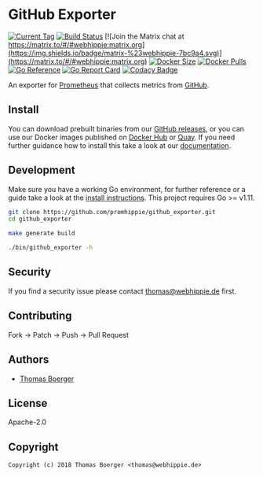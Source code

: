# GitHub Exporter

[![Current Tag](https://img.shields.io/github/v/tag/promhippie/github_exporter?sort=semver)](https://github.com/promhippie/github_exporter) [![Build Status](https://github.com/promhippie/github_exporter/actions/workflows/general.yml/badge.svg)](https://github.com/promhippie/github_exporter/actions) [![Join the Matrix chat at https://matrix.to/#/#webhippie:matrix.org](https://img.shields.io/badge/matrix-%23webhippie-7bc9a4.svg)](https://matrix.to/#/#webhippie:matrix.org) [![Docker Size](https://img.shields.io/docker/image-size/promhippie/github-exporter/latest)](https://hub.docker.com/r/promhippie/github-exporter) [![Docker Pulls](https://img.shields.io/docker/pulls/promhippie/github-exporter)](https://hub.docker.com/r/promhippie/github-exporter) [![Go Reference](https://pkg.go.dev/badge/github.com/promhippie/github_exporter.svg)](https://pkg.go.dev/github.com/promhippie/github_exporter) [![Go Report Card](https://goreportcard.com/badge/github.com/promhippie/github_exporter)](https://goreportcard.com/report/github.com/promhippie/github_exporter) [![Codacy Badge](https://app.codacy.com/project/badge/Grade/af9b80ac46294ac9a52d823e991eb4e9)](https://www.codacy.com/gh/promhippie/github_exporter/dashboard?utm_source=github.com&amp;utm_medium=referral&amp;utm_content=promhippie/github_exporter&amp;utm_campaign=Badge_Grade)

An exporter for [Prometheus](https://prometheus.io/) that collects metrics from [GitHub](https://github.com).

## Install

You can download prebuilt binaries from our [GitHub releases](https://github.com/promhippie/github_exporter/releases), or you can use our Docker images published on [Docker Hub](https://hub.docker.com/r/promhippie/github-exporter/tags/) or [Quay](https://quay.io/repository/promhippie/github-exporter?tab=tags). If you need further guidance how to install this take a look at our [documentation](https://promhippie.github.io/github_exporter/#getting-started).

## Development

Make sure you have a working Go environment, for further reference or a guide take a look at the [install instructions](http://golang.org/doc/install.html). This project requires Go >= v1.11.

```bash
git clone https://github.com/promhippie/github_exporter.git
cd github_exporter

make generate build

./bin/github_exporter -h
```

## Security

If you find a security issue please contact [thomas@webhippie.de](mailto:thomas@webhippie.de) first.

## Contributing

Fork -> Patch -> Push -> Pull Request

## Authors

-   [Thomas Boerger](https://github.com/tboerger)

## License

Apache-2.0

## Copyright

```console
Copyright (c) 2018 Thomas Boerger <thomas@webhippie.de>
```

